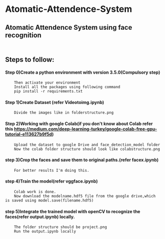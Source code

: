 # Atomatic-Attendence-System
## Atomatic Attendence System using face recognition
## <br><b>Steps to follow:</b>
#### Step 0)Create a python environment with version 3.5.0(Compulsory step) 
        Then activate your environment
        Install all the packages using following command
        pip install -r requirements.txt
#### Step 1)Create Dataset (refer Videotoimg.ipynb)
        Divide the images like in folderstructure.png
#### Step 2)Working with google Colab(if you don't know about Colab refer this https://medium.com/deep-learning-turkey/google-colab-free-gpu-tutorial-e113627b9f5d)
        Upload the dataset to google Drive and face_detection_model folder
        Now the colab folder structure should look like colabstructure.png
#### step 3)Crop the faces and save them to original paths.(refer facex.ipynb)
        For better results I'm doing this.
#### step 4)Train the model(refer vggface.ipynb)
        Colab work is done.
        Now download the modelname.hdf5 file from the google drive,which is saved using model.save(filename.hdf5)
#### step 5)Integrate the trained model with openCV to recognize the faces(refer output.ipynb) locally.
        The folder structure should be project.png
        Run the output.ipynb locally
